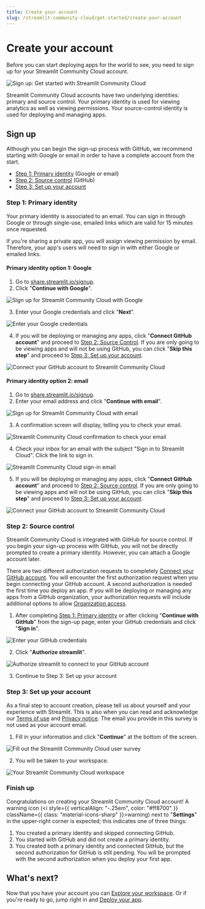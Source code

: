 ```yaml
---
title: Create your account
slug: /streamlit-community-cloud/get-started/create-your-account
---
```


# Create your account

Before you can start deploying apps for the world to see, you need to sign up for your Streamlit Community Cloud account.

![Sign up: Get started with Streamlit Community Cloud](/images/streamlit-community-cloud/sign-up.png)

Streamlit Community Cloud accounts have two underlying identities: primary and source control. Your primary identity is used for viewing analytics as well as viewing permissions. Your source-control identity is used for deploying and managing apps.

## Sign up

Although you can begin the sign-up process with GitHub, we recommend starting with Google or email in order to have a complete account from the start.
* [Step 1: Primary identity](#step-1-primary-identity) (Google or email)
* [Step 2: Source control](#step-2-source-control) (GitHub)
* [Step 3: Set up your account](#step-3-set-up-your-account)

### Step 1: Primary identity

Your primary identity is associated to an email. You can sign in through Google or through single-use, emailed links which are valid for 15 minutes once requested.

If you're sharing a private app, you will assign viewing permission by email. Therefore, your app's users will need to sign in with either Google or emailed links.

#### Primary identity option 1: Google

1. Go to <a href="https://share.streamlit.io/signup" target="_blank">share.streamlit.io/signup</a>.
2. Click "**Continue with Google**".

<div style={{ maxWidth: '50%', margin: 'auto' }}>
<Image alt="Sign up for Streamlit Community Cloud with Google"  src="/images/streamlit-community-cloud/sign-up-Google-XL.png" />
</div>

3. Enter your Google credentials and click "**Next**".

<div style={{ maxWidth: '90%', margin: 'auto' }}>
<Image alt="Enter your Google credentials" src="/images/streamlit-community-cloud/sign-in-Google-2.png" />
</div>

4. If you will be deploying or managing any apps, click "**Connect GitHub account**" and proceed to [Step 2: Source Control](/streamlit-community-cloud/get-started/create-your-account#step-2-source-control). If you are only going to be viewing apps and will not be using GitHub, you can click "**Skip this step**" and proceed to [Step 3: Set up your account](#step-3-set-up-your-account).

<div style={{ maxWidth: '50%', margin: 'auto' }}>
<Image alt="Connect your GitHub account to Streamlit Community Cloud" src="/images/streamlit-community-cloud/sign-up-2.png" />
</div>

#### Primary identity option 2: email

1. Go to <a href="https://share.streamlit.io/signup" target="_blank">share.streamlit.io/signup</a>.
2. Enter your email address and click "**Continue with email**".

<div style={{ maxWidth: '50%', margin: 'auto' }}>
<Image alt="Sign up for Streamlit Community Cloud with email" src="/images/streamlit-community-cloud/sign-up-email-XL.png" />
</div>

3. A confirmation screen will display, telling you to check your email.

<div style={{ maxWidth: '90%', margin: 'auto' }}>
<Image alt="Streamlit Community Cloud confirmation to check your email" src="/images/streamlit-community-cloud/sign-in-email-2.png" />
</div>

4. Check your inbox for an email with the subject "Sign in to Streamlit Cloud". Click the link to sign in.

<div style={{ maxWidth: '90%', margin: 'auto' }}>
<Image alt="Streamlit Community Cloud sign-in email" src="/images/streamlit-community-cloud/sign-in-email-3.png" />
</div>

5. If you will be deploying or managing any apps, click "**Connect GitHub account**" and proceed to [Step 2: Source control](/streamlit-community-cloud/get-started/create-your-account#step-2-source-control). If you are only going to be viewing apps and will not be using GitHub, you can click "**Skip this step**" and proceed to [Step 3: Set up your account](#step-3-set-up-your-account).

<div style={{ maxWidth: '50%', margin: 'auto' }}>
<Image alt="Connect your GitHub account to Streamlit Community Cloud" src="/images/streamlit-community-cloud/sign-up-2.png" />
</div>

### Step 2: Source control

Streamlit Community Cloud is integrated with GitHub for source control. If you begin your sign-up process with GitHub, you will not be directly prompted to create a primary identity. However, you can attach a Google account later.

There are two different authorization requests to completely [Connect your GitHub account](/streamlit-community-cloud/get-started/connect-your-github-account). You will encounter the first authorization request when you begin connecting your GitHub account. A second authorization is needed the first time you deploy an app. If you will be deploying or managing any apps from a GitHub organization, your authorization requests will include additional options to allow [Organization access](/streamlit-community-cloud/get-started/connect-github#organization-access).

1. After completing [Step 1: Primary identity](#step-1-primary-identity) or after clicking "**Continue with GitHub**" from the sign-up page, enter your GitHub credentials and click "**Sign in**".

<div style={{ maxWidth: '90%', margin: 'auto' }}>
<Image alt="Enter your GitHub credentials" src="/images/streamlit-community-cloud/sign-in-GitHub-2.png" />
</div>

2. Click "**Authorize streamlit**".

<div style={{ maxWidth: '50%', margin: 'auto' }}>
<Image alt="Authorize streamlit to connect to your GitHub account" src="/images/streamlit-community-cloud/GitHub-auth1-none.png" />
</div>

3. Continue to Step 3: Set up your account

### Step 3: Set up your account

As a final step to account creation, please tell us about yourself and your experience with Streamlit. This is also when you can read and acknowledge our <a href="https://www.streamlit.io/sharing/terms-of-use" target="_blank">Terms of use</a> and <a href="https://streamlit.io/privacy-policy" target="_blank">Privacy notice</a>. The email you provide in this survey is not used as your account email.

1. Fill in your information and click "**Continue**" at the bottom of the screen.

<div style={{ maxWidth: '70%', margin: 'auto' }}>
<Image alt="Fill out the Streamlit Community Cloud user survey" src="/images/streamlit-community-cloud/sign-up-3.png" />
</div>

2. You will be taken to your workspace.

<div style={{ maxWidth: '90%', margin: 'auto' }}>
<Image alt="Your Streamlit Community Cloud workspace" src="/images/streamlit-community-cloud/workspace-empty-warning.png" />
</div>

### Finish up

Congratulations on creating your Streamlit Community Cloud account! A warning icon (<i style={{ verticalAlign: "-.25em", color: "#ff8700" }} className={{ class: "material-icons-sharp" }}>warning</i>) next to "**Settings**" in the upper-right corner is expected; this indicates one of three things:

1. You created a primary identity and skipped connecting GitHub.
2. You started with GitHub and did not create a primary identity.
3. You created both a primary identity and connected GitHub, but the second authorization for GitHub is still pending. You will be prompted with the second authorization when you deploy your first app.

## What's next?

Now that you have your account you can [Explore your workspace](/streamlit-community-cloud/get-started/explore-your-workspace). Or if you're ready to go, jump right in and [Deploy your app](/streamlit-community-cloud/deploy-your-app).
